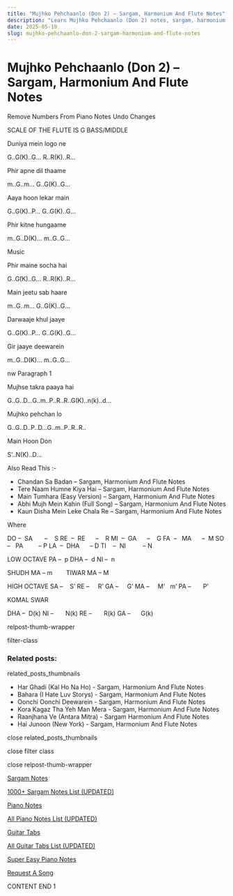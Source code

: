 ```yaml
---
title: "Mujhko Pehchaanlo (Don 2) – Sargam, Harmonium And Flute Notes"
description: "Learn Mujhko Pehchaanlo (Don 2) notes, sargam, harmonium notations and flute notes. Easy step-by-step tutorial for beginners."
date: 2025-05-19
slug: mujhko-pehchaanlo-don-2-sargam-harmonium-and-flute-notes
---
```


# Mujhko Pehchaanlo (Don 2) – Sargam, Harmonium And Flute Notes

Remove Numbers From Piano Notes
Undo Changes

SCALE OF THE FLUTE IS G BASS/MIDDLE

Duniya mein logo ne

G..G(K)..G… R..R(K)..R…

Phir apne dil thaame

m..G..m… G..G(K)..G…

Aaya hoon lekar main

G..G(K)..P… G..G(K)..G…

Phir kitne hungaame

m..G..D(K)… m..G..G…

Music

Phir maine socha hai

G..G(K)..G… R..R(K)..R…

Main jeetu sab haare

m..G..m… G..G(K)..G…

Darwaaje khul jaaye

G..G(K)..P… G..G(K)..G…

Gir jaaye deewarein

m..G..D(K)… m..G..G…

nw Paragraph 1

Mujhse takra paaya hai

G..G..D…G..m..P..R..R..G(K)..n(k)..d…

Mujhko pehchan lo

G..G..D..P..D…G..m..P..R..R..

Main Hoon Don

S’..N(K)..D…

Also Read This :-

* Chandan Sa Badan – Sargam, Harmonium And Flute Notes
* Tere Naam Humne Kiya Hai – Sargam, Harmonium And Flute Notes
* Main Tumhara (Easy Version) – Sargam, Harmonium And Flute Notes
* Abhi Mujh Mein Kahin (Full Song) – Sargam, Harmonium And Flute Notes
* Kaun Disha Mein Leke Chala Re – Sargam, Harmonium And Flute Notes

Where

DO –  SA       –    S
RE  –  RE      –    R
MI  –  GA      –    G
FA  –   MA      –  M
SO  –   PA         – P
LA  –  DHA      – D
TI    –  NI          – N

LOW OCTAVE
PA –  p
DHA –  d
NI –  n

SHUDH MA – m        TIWAR MA – M

HIGH OCTAVE
SA –    S’
RE –     R’
GA –     G’
MA –     M’   m’
PA –       P’

KOMAL SWAR

DHA –  D(k)
NI –       N(k)
RE –       R(k)
GA –      G(k)

relpost-thumb-wrapper

filter-class

### Related posts:

related_posts_thumbnails

* Har Ghadi (Kal Ho Na Ho) - Sargam, Harmonium And Flute Notes
* Bahara (I Hate Luv Storys) - Sargam, Harmonium And Flute Notes
* Oonchi Oonchi Deewarein - Sargam, Harmonium And Flute Notes
* Kora Kagaz Tha Yeh Man Mera - Sargam, Harmonium And Flute Notes
* Raanjhana Ve (Antara Mitra) - Sargam Harmonium And Flute Notes
* Hai Junoon (New York) - Sargam, Harmonium And Flute Notes

close related_posts_thumbnails

close filter class

close relpost-thumb-wrapper

[Sargam Notes](https://www.notationsworld.com/sargam-notes.html)

[1000+ Sargam Notes List (UPDATED)](https://www.notationsworld.com/all-songs-list-sargam-notes.html)

[Piano Notes](https://www.notationsworld.com/piano-notes.html)

[All Piano Notes List (UPDATED)](https://www.notationsworld.com/all-songs-list-piano-notes.html)

[Guitar Tabs](https://www.notationsworld.com/guitar-tabs.html)

[All Guitar Tabs List (UPDATED)](https://www.notationsworld.com/all-songs-list-guitar-tabs.html)

[Super Easy Piano Notes](https://studywall.in/)

[Request A Song](https://www.notationsworld.com/request-a-song.html)

CONTENT END 1

